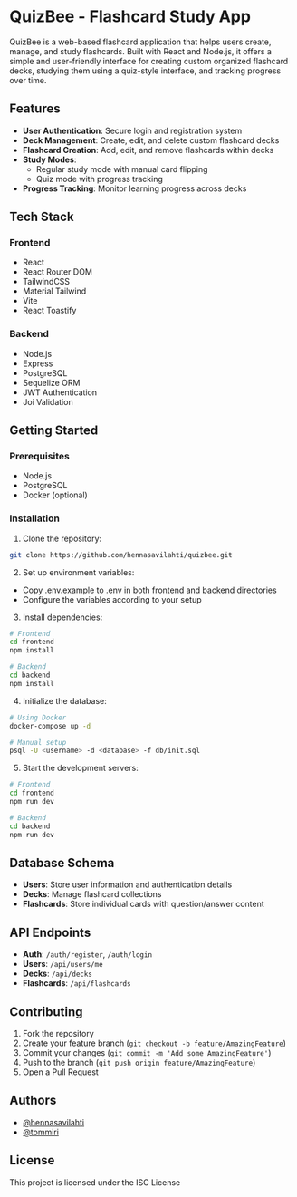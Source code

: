 # QuizBee - Flashcard Study App

QuizBee is a web-based flashcard application that helps users create, manage, and study flashcards. Built with React and Node.js, it offers a simple and user-friendly interface for creating custom organized flashcard decks, studying them using a quiz-style interface, and tracking progress over time.

## Features

- **User Authentication**: Secure login and registration system
- **Deck Management**: Create, edit, and delete custom flashcard decks
- **Flashcard Creation**: Add, edit, and remove flashcards within decks
- **Study Modes**:
  - Regular study mode with manual card flipping
  - Quiz mode with progress tracking
- **Progress Tracking**: Monitor learning progress across decks

## Tech Stack

### Frontend

- React
- React Router DOM
- TailwindCSS
- Material Tailwind
- Vite
- React Toastify

### Backend

- Node.js
- Express
- PostgreSQL
- Sequelize ORM
- JWT Authentication
- Joi Validation

## Getting Started

### Prerequisites

- Node.js
- PostgreSQL
- Docker (optional)

### Installation

1. Clone the repository:

```bash
git clone https://github.com/hennasavilahti/quizbee.git
```

2. Set up environment variables:

- Copy .env.example to .env in both frontend and backend directories
- Configure the variables according to your setup

3. Install dependencies:

```bash
# Frontend
cd frontend
npm install

# Backend
cd backend
npm install
```

4. Initialize the database:

```bash
# Using Docker
docker-compose up -d

# Manual setup
psql -U <username> -d <database> -f db/init.sql
```

5. Start the development servers:

```bash
# Frontend
cd frontend
npm run dev

# Backend
cd backend
npm run dev
```

## Database Schema

- **Users**: Store user information and authentication details
- **Decks**: Manage flashcard collections
- **Flashcards**: Store individual cards with question/answer content

## API Endpoints

- **Auth**: `/auth/register`, `/auth/login`
- **Users**: `/api/users/me`
- **Decks**: `/api/decks`
- **Flashcards**: `/api/flashcards`

## Contributing

1. Fork the repository
2. Create your feature branch (`git checkout -b feature/AmazingFeature`)
3. Commit your changes (`git commit -m 'Add some AmazingFeature'`)
4. Push to the branch (`git push origin feature/AmazingFeature`)
5. Open a Pull Request

## Authors

- [@hennasavilahti](https://www.github.com/hennasavilahti)
- [@tommiri](https://www.github.com/tommiri)

## License

This project is licensed under the ISC License
